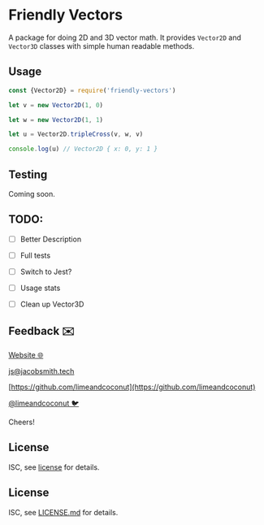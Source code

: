 # Friendly Vectors
A package for doing 2D and 3D vector math. It provides `Vector2D` and `Vector3D` classes with simple human readable methods.


## Usage

```js
const {Vector2D} = require('friendly-vectors')

let v = new Vector2D(1, 0)

let w = new Vector2D(1, 1)

let u = Vector2D.tripleCross(v, w, v)

console.log(u) // Vector2D { x: 0, y: 1 }
```

## Testing
Coming soon.

## TODO:

- [ ] Better Description
- [ ] Full tests
- [ ] Switch to Jest?
- [ ] Usage stats
- [ ] Clean up Vector3D


## Feedback ✉️

[Website 🌐](https://jacobsmith.tech)

[js@jacobsmith.tech](mailto:js@jacobsmith.tech)

[https://github.com/limeandcoconut](https://github.com/limeandcoconut)

[@limeandcoconut 🐦](https://twitter.com/limeandcoconut)

Cheers!

## License

ISC, see [license](/license) for details.

## License

ISC, see [LICENSE.md](http://github.com/limeandcoconut/friendly-vectors/blob/master/LICENSE.md) for details.
